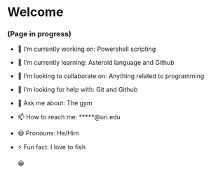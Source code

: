 # Welcome 
### (Page in progress)

- 🔭 I’m currently working on: Powershell scripting
- 🌱 I’m currently learning: Asteroid language and Github
- 👯 I’m looking to collaborate on: Anything related to programming
- 🤔 I’m looking for help with: Git and Github
- 💬 Ask me about: The gym
- 📫 How to reach me: *****@uri.edu
- 😄 Pronouns: He/Him
- ⚡ Fun fact: I love to fish

  😁
